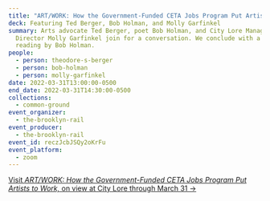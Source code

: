 ```yaml
---
title: "ART/WORK: How the Government-Funded CETA Jobs Program Put Artists to Work"
deck: Featuring Ted Berger, Bob Holman, and Molly Garfinkel
summary: Arts advocate Ted Berger, poet Bob Holman, and City Lore Managing
  Director Molly Garfinkel join for a conversation. We conclude with a poetry
  reading by Bob Holman.
people:
  - person: theodore-s-berger
  - person: bob-holman
  - person: molly-garfinkel
date: 2022-03-31T13:00:00-0500
end_date: 2022-03-31T14:30:00-0500
collections:
  - common-ground
event_organizer:
  - the-brooklyn-rail
event_producer:
  - the-brooklyn-rail
event_id: reczJcbJSQy2oKrFu
event_platform:
  - zoom
---
```

[Visit *ART/WORK: How the Government-Funded CETA Jobs Program Put Artists to Work,* on view at City Lore through March 31 →](https://citylore.org/events/art-work-how-the-government-funded-ceta-jobs-program-put-artists-to-work/)